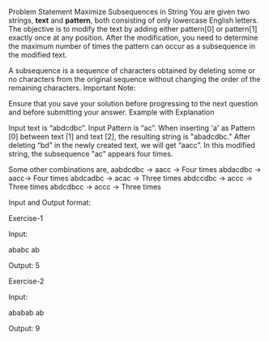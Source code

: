 
Problem Statement
Maximize Subsequences in String
You are given two strings, **text** and **pattern**, both consisting of only lowercase English letters. The objective is to modify the text by adding either pattern[0] or pattern[1] exactly once at any position. After the modification, you need to determine the maximum number of times the pattern can occur as a subsequence in the modified text.

A subsequence is a sequence of characters obtained by deleting some or no characters from the original sequence without changing the order of the remaining characters.
Important Note:

Ensure that you save your solution before progressing to the next question and  before submitting your answer.
Example with Explanation

Input text is “abdcdbc”.  Input Pattern is “ac”.
When inserting 'a' as Pattern [0] between text [1] and text [2], the resulting string is "abadcdbc." After deleting “bd” in the newly created text, we will get “aacc”. In this modified string, the subsequence "ac" appears four times.

Some other combinations are,
aabdcdbc  -> aacc -> Four times
abdacdbc -> aacc-> Four times
abdcadbc -> acac -> Three times
abdccdbc -> accc -> Three times
abdcdbcc -> accc -> Three times

Input and Output format:

Exercise-1


Input: 
 
ababc
ab

Output:
5


Exercise-2


Input: 
 
ababab
ab

Output:
9


